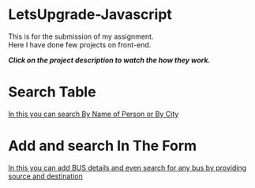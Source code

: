# LetsUpgrade-Javascript
This is for the submission of my assignment.<br>
Here I have done few projects on front-end.<br>

 _**Click on the project description to watch the how they work.**_<br>
# Search Table 
 <a href="https://vipin24bohra.github.io/LetsUpgrade-Javascript/day5-6/Project%201/table.html">In this you can search By Name of Person or By City</a>
 <br>
 
 
 
# Add and search In The Form
 <a href="https://vipin24bohra.github.io/LetsUpgrade-Javascript/day5-6/project 2/form.html">In this you can add BUS details and even search for any bus by providing source and destination</a>
<br>
